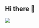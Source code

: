 ## Hi there 👋

<!--
**aitziberE/aitziberE** is a ✨ _special_ ✨ repository because its `README.md` (this file) appears on your GitHub profile.

Here are some ideas to get you started:

- 🔭 I’m currently working on ...
- 🌱 I’m currently learning ...
- 👯 I’m looking to collaborate on ...
- 🤔 I’m looking for help with ...
- 💬 Ask me about ...
- 📫 How to reach me: ...
- 😄 Pronouns: ...
- ⚡ Fun fact: ...
-->

<picture>
  <source
    srcset="https://github-readme-stats.vercel.app/api?username=aitziberE&show_icons=true&theme=dark&hide=stars,issues"
    media="(prefers-color-scheme: dark)"
  />
  <source
    srcset="https://github-readme-stats.vercel.app/api?username=aitziberE&show_icons=true&hide=stars,issues"
    media="(prefers-color-scheme: light), (prefers-color-scheme: no-preference)"
  />
  <img src="https://github-readme-stats.vercel.app/api?username=aitziberE&show_icons=true&hide=stars,issues" />
</picture>
